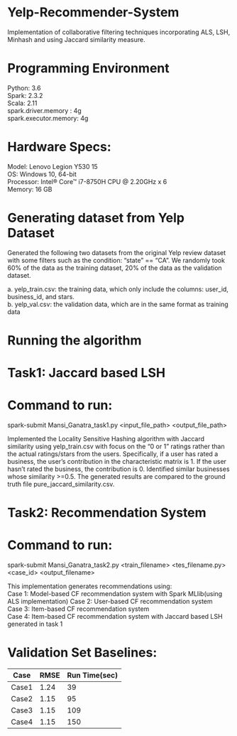 # Yelp-Recommender-System

Implementation of collaborative filtering techniques incorporating ALS, LSH, Minhash and using Jaccard similarity measure. 

# Programming Environment
Python: 3.6  
Spark: 2.3.2  
Scala: 2.11  
spark.driver.memory :  4g  
spark.executor.memory: 4g  

# Hardware Specs:
Model: Lenovo Legion Y530 15  
OS: Windows 10, 64-bit  
Processor: Intel® Core™ i7-8750H CPU @ 2.20GHz x 6  
Memory: 16 GB  

# Generating dataset from Yelp Dataset
Generated the following two datasets from the original Yelp review dataset with some filters such as the condition: “state” == “CA”. We randomly took 60% of the data as the training dataset, 20% of the data as the validation dataset.  

a. yelp_train.csv: the training data, which only include the columns: user_id, business_id, and stars.  
b. yelp_val.csv: the validation data, which are in the same format as training data  

# Running the algorithm
# Task1: Jaccard based LSH
# Command to run:
spark-submit Mansi_Ganatra_task1.py <input_file_path> <output_file_path>  

Implemented the Locality Sensitive Hashing algorithm with Jaccard similarity using yelp_train.csv with focus on the “0 or 1” ratings rather than the actual ratings/stars from the users. Specifically, if a user has rated a business, the user’s contribution in the characteristic matrix is 1. If the user hasn’t rated the business, the contribution is 0. Identified similar businesses whose similarity >=0.5. The generated results are compared to the ground truth file pure_jaccard_similarity.csv.


# Task2: Recommendation System
# Command to run:
spark-submit Mansi_Ganatra_task2.py <train_filename> <tes_filename.py> <case_id> <output_filename>  

This implementation generates recommendations using:  
Case 1: Model-based CF recommendation system with Spark MLlib(using ALS implementation) 
Case 2: User-based CF recommendation system  
Case 3: Item-based CF recommendation system  
Case 4: Item-based CF recommendation system with Jaccard based LSH generated in task 1  

# Validation Set Baselines:
| Case | RMSE | Run Time(sec) |
| ------- | ------- | ------- |
| Case1 |	1.24 | 39 |
| Case2	| 1.15|	95 |
| Case3	| 1.15 | 109 |
| Case4 | 1.15 | 150 |

